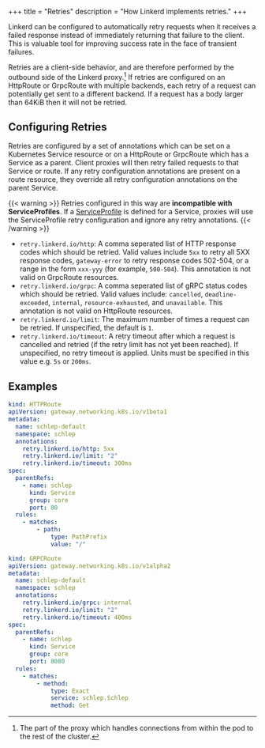 +++
title = "Retries"
description = "How Linkerd implements retries."
+++

Linkerd can be configured to automatically retry requests when it receives a
failed response instead of immediately returning that failure to the client.
This is valuable tool for improving success rate in the face of transient
failures.

Retries are a client-side behavior, and are therefore performed by the
outbound side of the Linkerd proxy.[^1] If retries are configured on an
HttpRoute or GrpcRoute with multiple backends, each retry of a request can
potentially get sent to a different backend. If a request has a body larger than
64KiB then it will not be retried.

## Configuring Retries

Retries are configured by a set of annotations which can be set on a Kubernetes
Service resource or on a HttpRoute or GrpcRoute which has a Service as a parent.
Client proxies will then retry failed requests to that Service or route. If any
retry configuration annotations are present on a route resource, they override
all retry configuration annotations on the parent Service.

{{< warning >}}
Retries configured in this way are **incompatible with ServiceProfiles**. If a
[ServiceProfile](../../features/service-profiles/) is defined for a Service,
proxies will use the ServiceProfile retry configuration and ignore any retry
annotations.
{{< /warning >}}

+ `retry.linkerd.io/http`: A comma seperated list of HTTP response codes which
should be retried. Valid values include `5xx` to retry all 5XX response codes,
`gateway-error` to retry response codes 502-504, or a range in the form
`xxx-yyy` (for example, `500-504`). This annotation is not valid on GrpcRoute
resources.
+ `retry.linkerd.io/grpc`: A comma seperated list of gRPC status codes which
should be retried. Valid values include: `cancelled`, `deadline-exceeded`,
`internal`, `resource-exhausted`, and `unavailable`. This annotation is not
valid on HttpRoute resources.
+ `retry.linkerd.io/limit`: The maximum number of times a request can be
retried. If unspecified, the default is `1`.
+ `retry.linkerd.io/timeout`: A retry timeout after which a request is cancelled
and retried (if the retry limit has not yet been reached). If unspecified, no
retry timeout is applied. Units must be specified in this value e.g. `5s` or
`200ms`.

## Examples

```yaml
kind: HTTPRoute
apiVersion: gateway.networking.k8s.io/v1beta1
metadata:
  name: schlep-default
  namespace: schlep
  annotations:
    retry.linkerd.io/http: 5xx
    retry.linkerd.io/limit: "2"
    retry.linkerd.io/timeout: 300ms
spec:
  parentRefs:
    - name: schlep
      kind: Service
      group: core
      port: 80
  rules:
    - matches:
        - path:
            type: PathPrefix
            value: "/"
```

```yaml
kind: GRPCRoute
apiVersion: gateway.networking.k8s.io/v1alpha2
metadata:
  name: schlep-default
  namespace: schlep
  annotations:
    retry.linkerd.io/grpc: internal
    retry.linkerd.io/limit: "2"
    retry.linkerd.io/timeout: 400ms
spec:
  parentRefs:
    - name: schlep
      kind: Service
      group: core
      port: 8080
  rules:
    - matches:
        - method:
            type: Exact
            service: schlep.Schlep
            method: Get
```

[^1]: The part of the proxy which handles connections from within the pod to the
    rest of the cluster.
